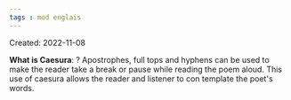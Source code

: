 ```yaml
---
tags : mod englais
---
```

Created: 2022-11-08 

**What is Caesura**: 
?
Apostrophes, full tops and hyphens can be used to make the reader take a break or pause while reading the poem aloud. This use of caesura allows the reader and listener to con template the poet's words.
<!--SR:!2023-01-26,3,250-->